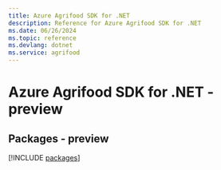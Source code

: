 ```yaml
---
title: Azure Agrifood SDK for .NET
description: Reference for Azure Agrifood SDK for .NET
ms.date: 06/26/2024
ms.topic: reference
ms.devlang: dotnet
ms.service: agrifood
---
```

# Azure Agrifood SDK for .NET - preview
## Packages - preview
[!INCLUDE [packages](agrifood-index.md)]